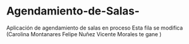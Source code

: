 # Agendamiento-de-Salas-
Aplicación de agendamiento de salas en proceso
Esta fila se modifica (Carolina Montanares Felipe Nuñez Vicente Morales te gane )

